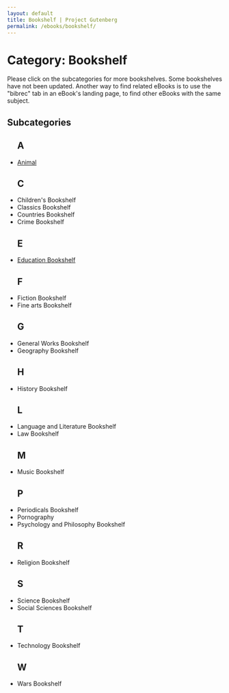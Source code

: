 ```yaml
---
layout: default
title: Bookshelf | Project Gutenberg
permalink: /ebooks/bookshelf/
---
```


Category: Bookshelf
==================================================

Please click on the subcategories for more bookshelves. Some bookshelves have not been updated. Another way to find related eBooks is to use the "bibrec" tab in an eBook's landing page, to find other eBooks with the same subject.

## Subcategories

 <div class="bookshelves ">
    <ul>
      <h2>A</h2>
       <li><a href="/ebooks/bookshelves/search/?query=animal">Animal</a></li>
      <h2>C</h2>
       <li><a href="/ebooks/bookshelves/search/?query=children"></a>Children's Bookshelf</li>
       <li><a href="/ebooks/bookshelves/search/?query=classic"></a>Classics Bookshelf</li>
       <li><a href="/ebooks/bookshelves/search/?query=country"></a>Countries Bookshelf</li>
       <li><a href="/ebooks/bookshelves/search/?query=crime"></a>Crime Bookshelf</li>
      <h2>E</h2>
       <li><a href="/ebooks/bookshelves/search/?query=education">Education Bookshelf</a></li>
      <h2>F</h2>
       <li><a href="/ebooks/bookshelves/search/?query=fiction"></a>Fiction Bookshelf</li>
       <li><a href="/ebooks/bookshelves/search/?query=fine art"></a>Fine arts Bookshelf</li>
      <h2>G</h2>
       <li><a href="/ebooks/bookshelves/search/?query=general work"></a>General Works Bookshelf</li>
       <li><a href="/ebooks/bookshelves/search/?query=geography"></a>Geography Bookshelf</li>
      <h2>H</h2>
       <li><a href="/ebooks/bookshelves/search/?query=history"></a>History Bookshelf</li>
      <h2>L</h2>
       <li><a href="/ebooks/bookshelves/search/?query=language|literature"></a>Language and Literature Bookshelf</li>
       <li><a href="/ebooks/bookshelves/search/?query=law"></a>Law Bookshelf</li>
      <h2>M</h2>
       <li><a href="/ebooks/bookshelves/search/?query=music"></a>Music Bookshelf</li>
      <h2>P</h2>
       <li><a href="/ebooks/bookshelves/search/?query=periodical"></a>Periodicals Bookshelf</li>
       <li><a href="/ebooks/bookshelves/search/?query=pornography"></a>Pornography</li>
       <li><a href="/ebooks/bookshelves/search/?query=psychology|philosophy"></a>Psychology and Philosophy Bookshelf</li>
      <h2>R</h2>
       <li><a href="/ebooks/bookshelves/search/?query=religion"></a>Religion Bookshelf</li>
      <h2>S</h2>
       <li><a href="/ebooks/bookshelves/search/?query=science"></a>Science Bookshelf</li>
       <li><a href="/ebooks/bookshelves/search/?query=Social Sciences"></a>Social Sciences Bookshelf</li>
      <h2>T</h2>
       <li><a href="/ebooks/bookshelves/search/?query=Technology"></a>Technology Bookshelf</li>
      <h2>W</h2>
       <li><a href="/ebooks/bookshelves/search/?query=war"></a>Wars Bookshelf</li>
    </ul>
  </div>

